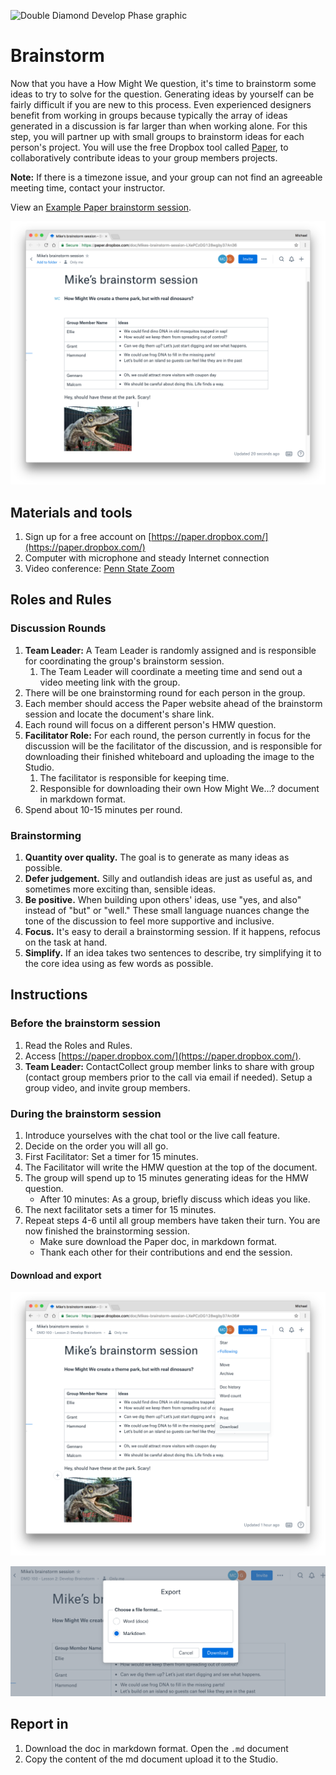 ![Double Diamond Develop Phase graphic](/assets/dd-process-develop-1200px@2x.png)

# Brainstorm

Now that you have a How Might We question, it's time to brainstorm some ideas to try to solve for the question. Generating ideas by yourself can be fairly difficult if you are new to this process. Even experienced designers benefit from working in groups because typically the array of ideas generated in a discussion is far larger than when working alone. For this step, you will partner up with small groups to brainstorm ideas for each person's project. You will use the free Dropbox tool called [Paper](https://paper.dropbox.com/), to collaboratively contribute ideas to your group members projects.

**Note:** If there is a timezone issue, and your group can not find an agreeable meeting time, contact your instructor.

View an [Example Paper brainstorm session](https://paper.dropbox.com/doc/Mikes-brainstorm-session-LXePCzDG128wgby37An36).

![Example brainstorm on Dropbox Paper](/assets/example-brainstorm.png)

## Materials and tools

1. Sign up for a free account on [https://paper.dropbox.com/](https://paper.dropbox.com/)
2. Computer with microphone and steady Internet connection
3. Video conference: [Penn State Zoom](https://psu.zoom.us/)

## Roles and Rules

### Discussion Rounds

1. **Team Leader:** A Team Leader is randomly assigned and is responsible for coordinating the group's brainstorm session.
   1. The Team Leader will coordinate a meeting time and send out a video meeting link with the group.
2. There will be one brainstorming round for each person in the group.
3. Each member should access the Paper website ahead of the brainstorm session and locate the document's share link.
4. Each round will focus on a different person's HMW question.
5. **Facilitator Role:** For each round, the person currently in focus for the discussion will be the facilitator of the discussion, and is responsible for downloading their finished whiteboard and uploading the image to the Studio.
   1. The facilitator is responsible for keeping time.
   2. Responsible for downloading their own How Might We...? document in markdown format. 
6. Spend about 10-15 minutes per round.

### Brainstorming

1. **Quantity over quality.** The goal is to generate as many ideas as possible.
2. **Defer judgement.** Silly and outlandish ideas are just as useful as, and sometimes more exciting than, sensible ideas.
3. **Be positive.** When building upon others' ideas, use "yes, and also" instead of "but" or "well." These small language nuances change the tone of the discussion to feel more supportive and inclusive.
4. **Focus.** It's easy to derail a brainstorming session. If it happens, refocus on the task at hand.
5. **Simplify.** If an idea takes two sentences to describe, try simplifying it to the core idea using as few words as possible.

## Instructions

### Before the brainstorm session

1. Read the Roles and Rules.
2. Access [https://paper.dropbox.com/](https://paper.dropbox.com/).
3. **Team Leader:** ContactCollect group member links to share with group \(contact group members prior to the call via email if needed\). Setup a group video, and invite group members. 

### During the brainstorm session

1. Introduce yourselves with the chat tool or the live call feature.
2. Decide on the order you will all go.
3. First Facilitator: Set a timer for 15 minutes. 
4. The Facilitator will write the HMW question at the top of the document.
5. The group will spend up to 15 minutes generating ideas for the HMW question.
   * After 10 minutes: As a group, briefly discuss which ideas you like.
6. The next facilitator sets a timer for 15 minutes.
7. Repeat steps 4-6 until all group members have taken their turn. You are now finished the brainstorming session.
   * Make sure download the Paper doc, in markdown format.
   * Thank each other for their contributions and end the session.
   
#### Download and export
   
![Paper markdown download menu](/assets/paper-download-menu.png)

![Paper markdown download link](/assets/paper-download-link.png)


## Report in

1. Download the doc in markdown format. Open the `.md` document
2. Copy the content of the md document upload it to the Studio.



